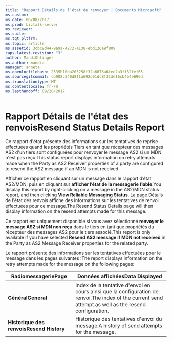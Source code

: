 ```yaml
---
title: "Rapport Détails de l’état de renvoyer | Documents Microsoft"
ms.custom: 
ms.date: 06/08/2017
ms.prod: biztalk-server
ms.reviewer: 
ms.suite: 
ms.tgt_pltfrm: 
ms.topic: article
ms.assetid: 3cbc9d44-9a9a-4272-a138-ebd126a9f809
caps.latest.revision: "3"
author: MandiOhlinger
ms.author: mandia
manager: anneta
ms.openlocfilehash: 2335b10da205258f32a6676a6fee2a3ff32fef65
ms.sourcegitcommit: cb908c540d8f1a692d01dc8f313e16cb4b4e696d
ms.translationtype: MT
ms.contentlocale: fr-FR
ms.lasthandoff: 09/20/2017
---
```

# <a name="resend-status-details-report"></a><span data-ttu-id="e8cae-102">Rapport Détails de l'état des renvois</span><span class="sxs-lookup"><span data-stu-id="e8cae-102">Resend Status Details Report</span></span>
<span data-ttu-id="e8cae-103">Ce rapport d'état présente des informations sur les tentatives de reprise effectuées quand les propriétés Tiers en tant que récepteur des messages AS2 d'un tiers sont configurées pour renvoyer le message AS2 si un MDN n'est pas reçu.</span><span class="sxs-lookup"><span data-stu-id="e8cae-103">This status report displays information on retry attempts made when the Party as AS2 Receiver properties of a party are configured to resend the AS2 message if an MDN is not received.</span></span>  
  
 <span data-ttu-id="e8cae-104">Afficher ce rapport en cliquant sur un message dans le rapport d’état AS2/MDN, puis en cliquant sur **afficher l’état de la messagerie fiable**.</span><span class="sxs-lookup"><span data-stu-id="e8cae-104">You display this report by right-clicking on a message in the AS2/MDN status report, and then clicking **View Reliable Messaging Status**.</span></span> <span data-ttu-id="e8cae-105">La page Détails de l'état des renvois affiche des informations sur les tentatives de renvoi effectuées pour ce message.</span><span class="sxs-lookup"><span data-stu-id="e8cae-105">The Resend Status Details page will then display information on the resend attempts made for this message.</span></span>  
  
 <span data-ttu-id="e8cae-106">Ce rapport est uniquement disponible si vous avez sélectionné **renvoyer le message AS2 si MDN non reçu** dans le tiers en tant que propriétés du récepteur des messages AS2 pour le tiers associé.</span><span class="sxs-lookup"><span data-stu-id="e8cae-106">This report is only available if you have selected **Resend AS2 message if MDN not received** in the Party as AS2 Message Receiver properties for the related party.</span></span>  
  
 <span data-ttu-id="e8cae-107">Le rapport présente des informations sur les tentatives effectuées pour le message dans les pages suivantes :</span><span class="sxs-lookup"><span data-stu-id="e8cae-107">The report displays information on the retry attempts made for the message on the following pages:</span></span>  
  
|<span data-ttu-id="e8cae-108">Radiomessagerie</span><span class="sxs-lookup"><span data-stu-id="e8cae-108">Page</span></span>|<span data-ttu-id="e8cae-109">Données affichées</span><span class="sxs-lookup"><span data-stu-id="e8cae-109">Data Displayed</span></span>|  
|----------|--------------------|  
|<span data-ttu-id="e8cae-110">**Général**</span><span class="sxs-lookup"><span data-stu-id="e8cae-110">**General**</span></span>|<span data-ttu-id="e8cae-111">Index de la tentative d'envoi en cours ainsi que la configuration de renvoi.</span><span class="sxs-lookup"><span data-stu-id="e8cae-111">The index of the current send attempt as well as the resend configuration.</span></span>|  
|<span data-ttu-id="e8cae-112">**Historique des renvois**</span><span class="sxs-lookup"><span data-stu-id="e8cae-112">**Resend History**</span></span>|<span data-ttu-id="e8cae-113">Historique des tentatives d'envoi du message.</span><span class="sxs-lookup"><span data-stu-id="e8cae-113">A history of send attempts for the message.</span></span>|